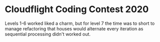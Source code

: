# Cloudflight Coding Contest 2020

Levels 1-6 worked liked a charm, but for level 7 the time was to short to manage refactoring that houses would alternate 
every iteration as sequential processing didn't worked out.
